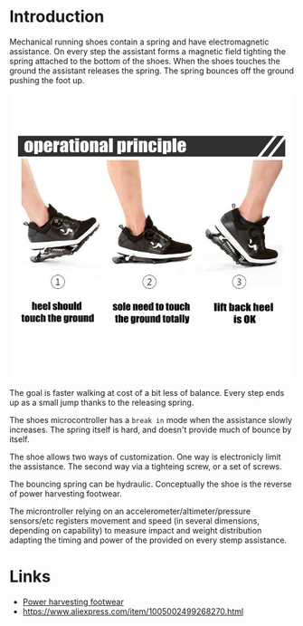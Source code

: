 # Introduction

Mechanical running shoes contain a spring and have electromagnetic assistance. On every step the assistant 
forms a magnetic field tighting the spring attached to the bottom of the shoes. When the shoes touches the
ground the assistant releases the spring. The spring bounces off the ground pushing the foot up. 

![Bouncing running shoes](resources/bouncing-shoes.jpg)

The goal is faster walking at cost of a bit less of balance. Every step ends up as a small jump thanks to 
the releasing spring.

The shoes microcontroller has a `break in` mode when the assistance slowly increases. The spring itself is
hard, and doesn't provide much of bounce by itself. 

The shoe allows two ways of customization. One way is electronicly limit the assistance. The second way via 
a tighteing screw, or a set of screws.

The bouncing spring can be hydraulic. Conceptually the shoe is the reverse of power harvesting footwear. 

The microntroller relying on an accelerometer/altimeter/pressure sensors/etc registers movement and speed 
(in several dimensions, depending on capability)
to measure impact and weight distribution adapting the timing and power of the provided on every stemp assistance. 

# Links 

* [Power harvesting footwear](https://www.frontiersin.org/articles/10.3389/fmats.2019.00221/full)
* https://www.aliexpress.com/item/1005002499268270.html
